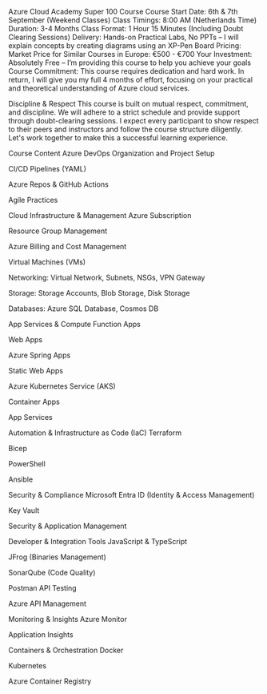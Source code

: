 Azure Cloud Academy Super 100 Course
Course Start Date: 6th & 7th September (Weekend Classes)
Class Timings: 8:00 AM (Netherlands Time)
Duration: 3-4 Months
Class Format: 1 Hour 15 Minutes (Including Doubt Clearing Sessions)
Delivery: Hands-on Practical Labs, No PPTs – I will explain concepts by creating diagrams using an XP-Pen Board
Pricing: Market Price for Similar Courses in Europe: €500 - €700
Your Investment: Absolutely Free – I’m providing this course to help you achieve your goals
Course Commitment: This course requires dedication and hard work. In return, I will give you my full 4 months of effort, focusing on your practical and theoretical understanding of Azure cloud services.

Discipline & Respect
This course is built on mutual respect, commitment, and discipline. We will adhere to a strict schedule and provide support through doubt-clearing sessions. I expect every participant to show respect to their peers and instructors and follow the course structure diligently. Let's work together to make this a successful learning experience.

Course Content
Azure DevOps
Organization and Project Setup

CI/CD Pipelines (YAML)

Azure Repos & GitHub Actions

Agile Practices

Cloud Infrastructure & Management
Azure Subscription

Resource Group Management

Azure Billing and Cost Management

Virtual Machines (VMs)

Networking: Virtual Network, Subnets, NSGs, VPN Gateway

Storage: Storage Accounts, Blob Storage, Disk Storage

Databases: Azure SQL Database, Cosmos DB

App Services & Compute
Function Apps

Web Apps

Azure Spring Apps

Static Web Apps

Azure Kubernetes Service (AKS)

Container Apps

App Services

Automation & Infrastructure as Code (IaC)
Terraform

Bicep

PowerShell

Ansible

Security & Compliance
Microsoft Entra ID (Identity & Access Management)

Key Vault

Security & Application Management

Developer & Integration Tools
JavaScript & TypeScript

JFrog (Binaries Management)

SonarQube (Code Quality)

Postman API Testing

Azure API Management

Monitoring & Insights
Azure Monitor

Application Insights

Containers & Orchestration
Docker

Kubernetes

Azure Container Registry
